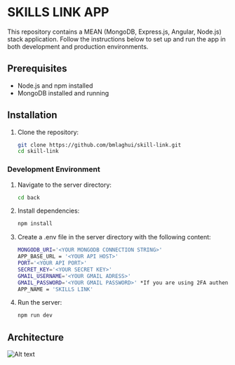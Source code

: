 # SKILLS LINK APP

This repository contains a  MEAN (MongoDB, Express.js, Angular, Node.js) stack application. Follow the instructions below to set up and run the app in both development and production environments.

## Prerequisites

- Node.js and npm installed
- MongoDB installed and running

## Installation

1. Clone the repository:

   ```bash
   git clone https://github.com/bmlaghui/skill-link.git
   cd skill-link

### Development Environment

1. Navigate to the server directory:

   ```bash
   cd back

2. Install dependencies:

   ```bash
   npm install  

3. Create a .env file in the server directory with the following content:

   ```bash
   MONGODB_URI='<YOUR MONGODB CONNECTION STRING>'
   APP_BASE_URL = '<YOUR API HOST>' 
   PORT='<YOUR API PORT>'
   SECRET_KEY='<YOUR SECRET KEY>'
   GMAIL_USERNAME='<YOUR GMAIL ADRESS>'
   GMAIL_PASSWORD='<YOUR GMAIL PASSWORD>' *If you are using 2FA authentification with gmail, put the application password*
   APP_NAME = 'SKILLS LINK'

4. Run the server:

   ```bash
   npm run dev

## Architecture

![Alt text](./documentation/image.png)